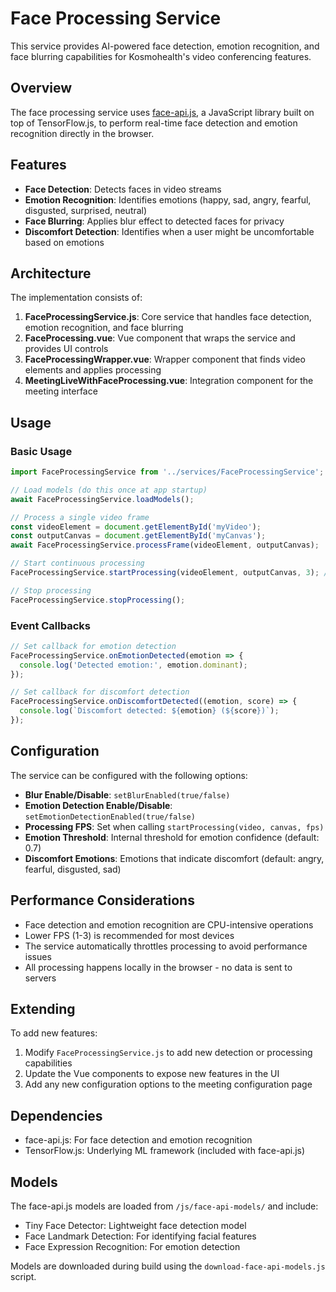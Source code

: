 # Face Processing Service

This service provides AI-powered face detection, emotion recognition, and face blurring capabilities for Kosmohealth's video conferencing features.

## Overview

The face processing service uses [face-api.js](https://github.com/justadudewhohacks/face-api.js), a JavaScript library built on top of TensorFlow.js, to perform real-time face detection and emotion recognition directly in the browser.

## Features

- **Face Detection**: Detects faces in video streams
- **Emotion Recognition**: Identifies emotions (happy, sad, angry, fearful, disgusted, surprised, neutral)
- **Face Blurring**: Applies blur effect to detected faces for privacy
- **Discomfort Detection**: Identifies when a user might be uncomfortable based on emotions

## Architecture

The implementation consists of:

1. **FaceProcessingService.js**: Core service that handles face detection, emotion recognition, and face blurring
2. **FaceProcessing.vue**: Vue component that wraps the service and provides UI controls
3. **FaceProcessingWrapper.vue**: Wrapper component that finds video elements and applies processing
4. **MeetingLiveWithFaceProcessing.vue**: Integration component for the meeting interface

## Usage

### Basic Usage

```javascript
import FaceProcessingService from '../services/FaceProcessingService';

// Load models (do this once at app startup)
await FaceProcessingService.loadModels();

// Process a single video frame
const videoElement = document.getElementById('myVideo');
const outputCanvas = document.getElementById('myCanvas');
await FaceProcessingService.processFrame(videoElement, outputCanvas);

// Start continuous processing
FaceProcessingService.startProcessing(videoElement, outputCanvas, 3); // 3 FPS

// Stop processing
FaceProcessingService.stopProcessing();
```

### Event Callbacks

```javascript
// Set callback for emotion detection
FaceProcessingService.onEmotionDetected(emotion => {
  console.log('Detected emotion:', emotion.dominant);
});

// Set callback for discomfort detection
FaceProcessingService.onDiscomfortDetected((emotion, score) => {
  console.log(`Discomfort detected: ${emotion} (${score})`);
});
```

## Configuration

The service can be configured with the following options:

- **Blur Enable/Disable**: `setBlurEnabled(true/false)`
- **Emotion Detection Enable/Disable**: `setEmotionDetectionEnabled(true/false)`
- **Processing FPS**: Set when calling `startProcessing(video, canvas, fps)`
- **Emotion Threshold**: Internal threshold for emotion confidence (default: 0.7)
- **Discomfort Emotions**: Emotions that indicate discomfort (default: angry, fearful, disgusted, sad)

## Performance Considerations

- Face detection and emotion recognition are CPU-intensive operations
- Lower FPS (1-3) is recommended for most devices
- The service automatically throttles processing to avoid performance issues
- All processing happens locally in the browser - no data is sent to servers

## Extending

To add new features:

1. Modify `FaceProcessingService.js` to add new detection or processing capabilities
2. Update the Vue components to expose new features in the UI
3. Add any new configuration options to the meeting configuration page

## Dependencies

- face-api.js: For face detection and emotion recognition
- TensorFlow.js: Underlying ML framework (included with face-api.js)

## Models

The face-api.js models are loaded from `/js/face-api-models/` and include:

- Tiny Face Detector: Lightweight face detection model
- Face Landmark Detection: For identifying facial features
- Face Expression Recognition: For emotion detection

Models are downloaded during build using the `download-face-api-models.js` script.
